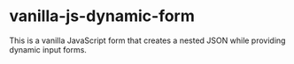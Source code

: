 # vanilla-js-dynamic-form
This is a vanilla JavaScript form that creates a nested JSON while providing dynamic input forms.
